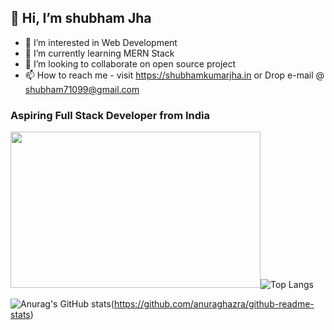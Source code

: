 ## 👋 Hi, I’m shubham Jha
- 👀 I’m interested in Web Development    
- 🌱 I’m currently learning MERN Stack
- 💞️ I’m looking to collaborate on open source project
- 📫 How to reach me - visit https://shubhamkumarjha.in or Drop e-mail @ shubham71099@gmail.com
###    Aspiring Full Stack Developer from India
<img src="https://camo.githubusercontent.com/ae6ce8513738f7d4d8d566a2f215a5bc7f65f39ddb91739e7f5bb94a5ac7a172/68747470733a2f2f6d69726f2e6d656469756d2e636f6d2f76322f726573697a653a6669743a3832382f312a7a566e574a7479474f585f6b5549446d3663634366512e676966" width="400" height="250"></img>![Top Langs](https://github-readme-stats.vercel.app/api/top-langs/?username=shubham71099&layout=compact&langs_count=10)


![Anurag's GitHub stats](https://github-readme-stats.vercel.app/api?username=shubham71099&show_icons=true&theme=highcontrast)(https://github.com/anuraghazra/github-readme-stats)

